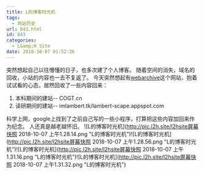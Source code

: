 ```yaml
---
title: L的博客时光机
tags:
  - 网站历史
url: 843.html
id: 843
categories:
  - L&amp;H Site
date: 2018-10-07 01:52:26
---
```


突然想起自己以往懵懂的日子，也多次建了个人博客。 随着空间的消失，域名的回收，小站的内容也一去不复返了。 今天突然想起有[webarchive](https://web.archive.org/)这个网站，抱着试试看的心态，居然回收了一些内容回来：

1.  本科期间的建站-- COGT.cn
2.  读研期间的建站-- imlambert.tk/lambert-scape.appspot.com

科学上网，google上找到了之前自己写的一些小程序，打算把这些内容加回来作为纪念。 人还真是越老越怀旧。 ![L的博客时光机](http://pic.l2h.site/l2hsite屏幕快照 2018-10-07 上午1.28.14.png "L的博客时光机")![L的博客时光机](http://pic.l2h.site/l2hsite屏幕快照 2018-10-07 上午1.28.56.png "L的博客时光机")![L的博客时光机](http://pic.l2h.site/l2hsite屏幕快照 2018-10-07 上午1.31.16.png "L的博客时光机")![L的博客时光机](http://pic.l2h.site/l2hsite屏幕快照 2018-10-07 上午1.31.32.png "L的博客时光机")
